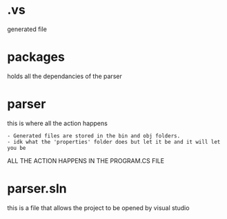 # .vs
generated file

# packages
holds all the dependancies of the parser

# parser
this is where all the action happens

    - Generated files are stored in the bin and obj folders.
    - idk what the 'properties' folder does but let it be and it will let you be

ALL THE ACTION HAPPENS IN THE PROGRAM.CS FILE

# parser.sln
this is a file that allows the project to be opened by visual studio
